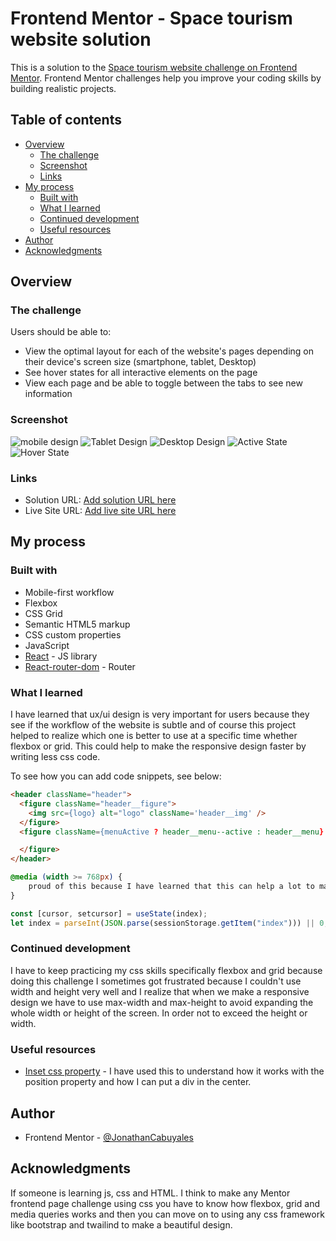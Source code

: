 # Frontend Mentor - Space tourism website solution

This is a solution to the [Space tourism website challenge on Frontend Mentor](https://www.frontendmentor.io/challenges/space-tourism-multipage-website-gRWj1URZ3). Frontend Mentor challenges help you improve your coding skills by building realistic projects. 

## Table of contents

- [Overview](#overview)
  - [The challenge](#the-challenge)
  - [Screenshot](#screenshot)
  - [Links](#links)
- [My process](#my-process)
  - [Built with](#built-with)
  - [What I learned](#what-i-learned)
  - [Continued development](#continued-development)
  - [Useful resources](#useful-resources)
- [Author](#author)
- [Acknowledgments](#acknowledgments)

## Overview

### The challenge

Users should be able to:

- View the optimal layout for each of the website's pages depending on their device's screen size (smartphone, tablet, Desktop)
- See hover states for all interactive elements on the page
- View each page and be able to toggle between the tabs to see new information

### Screenshot

![mobile design](./design/design%20mobile.png)
![Tablet Design](./design/tablet%20design.png)
![Desktop Design](./design/design%20dektop.png)
![Active State](./design/active%20state.png)
![Hover State](./design/hover%20state.png)

### Links

- Solution URL: [Add solution URL here](https://your-solution-url.com)
- Live Site URL: [Add live site URL here](https://your-live-site-url.com)

## My process

### Built with

- Mobile-first workflow
- Flexbox
- CSS Grid
- Semantic HTML5 markup
- CSS custom properties
- JavaScript
- [React](https://reactjs.org/) - JS library
- [React-router-dom](https://reactrouter.com) - Router

### What I learned

I have learned that ux/ui design is very important for users because they see if the workflow of the website is subtle and of course this project helped to realize which one is better to use at a specific time whether flexbox or grid. This could help to make the responsive design faster by writing less css code.

To see how you can add code snippets, see below:

```html
<header className="header">
  <figure className="header__figure">
    <img src={logo} alt="logo" className='header__img' />
  </figure>
  <figure className={menuActive ? header__menu--active : header__menu} onClick={handleMenu} >

  </figure>
</header>
```
```css
@media (width >= 768px) {
    proud of this because I have learned that this can help a lot to make responsive website much easier. 
}
```
```js
const [cursor, setcursor] = useState(index);
let index = parseInt(JSON.parse(sessionStorage.getItem("index"))) || 0;

```

### Continued development

I have to keep practicing my css skills specifically flexbox and grid because doing this challenge I sometimes got frustrated because I couldn't use width and height very well and I realize that when we make a responsive design we have to use max-width and max-height to avoid expanding the whole width or height of the screen. In order not to exceed the height or width.


### Useful resources

- [Inset css property](https://developer.mozilla.org/es/docs/Web/CSS/inset) - I have used this to understand how it works with the position property and how I can put a div in the center.


## Author

- Frontend Mentor - [@JonathanCabuyales](https://www.frontendmentor.io/profile/JonathanCabuyales)


## Acknowledgments

If someone is learning js, css and HTML. I think to make any Mentor frontend page challenge using css you have to know how flexbox, grid and media queries works and then you can move on to using any css framework like bootstrap and twailind to make a beautiful design.
